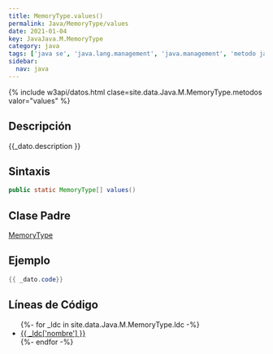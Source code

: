 ```yaml
---
title: MemoryType.values()
permalink: Java/MemoryType/values
date: 2021-01-04
key: JavaJava.M.MemoryType
category: java
tags: ['java se', 'java.lang.management', 'java.management', 'metodo java', 'Java 1.5']
sidebar: 
  nav: java
---
```


{% include w3api/datos.html clase=site.data.Java.M.MemoryType.metodos valor="values" %}

## Descripción
{{_dato.description }}

## Sintaxis
~~~java
public static MemoryType[] values()
~~~

## Clase Padre
[MemoryType](/Java/MemoryType/)

## Ejemplo
~~~java
{{ _dato.code}}
~~~

## Líneas de Código
<ul>
{%- for _ldc in site.data.Java.M.MemoryType.ldc -%}
   <li>
       <a href="{{_ldc['url'] }}">{{ _ldc['nombre'] }}</a>
   </li>
{%- endfor -%}
</ul>
